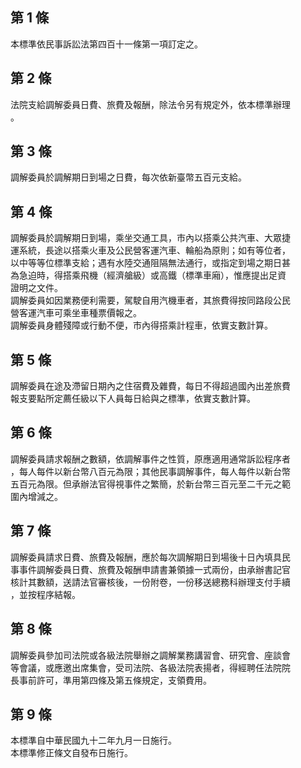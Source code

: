 第 1 條
-------
本標準依民事訴訟法第四百十一條第一項訂定之。

第 2 條
-------
法院支給調解委員日費、旅費及報酬，除法令另有規定外，依本標準辦理  
。

第 3 條
-------
調解委員於調解期日到場之日費，每次依新臺幣五百元支給。

第 4 條
-------
調解委員於調解期日到場，乘坐交通工具，市內以搭乘公共汽車、大眾捷  
運系統，長途以搭乘火車及公民營客運汽車、輪船為原則；如有等位者，  
以中等等位標準支給；遇有水陸交通阻隔無法通行，或指定到場之期日甚  
為急迫時，得搭乘飛機（經濟艙級）或高鐵（標準車廂），惟應提出足資  
證明之文件。    
調解委員如因業務便利需要，駕駛自用汽機車者，其旅費得按同路段公民  
營客運汽車可乘坐車種票價報之。  
調解委員身體殘障或行動不便，市內得搭乘計程車，依實支數計算。

第 5 條
-------
調解委員在途及滯留日期內之住宿費及雜費，每日不得超過國內出差旅費  
報支要點所定薦任級以下人員每日給與之標準，依實支數計算。

第 6 條
-------
調解委員請求報酬之數額，依調解事件之性質，原應適用通常訴訟程序者  
，每人每件以新台幣八百元為限；其他民事調解事件，每人每件以新台幣  
五百元為限。但承辦法官得視事件之繁簡，於新台幣三百元至二千元之範  
圍內增減之。

第 7 條
-------
調解委員請求日費、旅費及報酬，應於每次調解期日到場後十日內填具民  
事事件調解委員日費、旅費及報酬申請書兼領據一式兩份，由承辦書記官  
核計其數額，送請法官審核後，一份附卷，一份移送總務科辦理支付手續  
，並按程序結報。

第 8 條
-------
調解委員參加司法院或各級法院舉辦之調解業務講習會、研究會、座談會  
等會議，或應邀出席集會，受司法院、各級法院表揚者，得經聘任法院院  
長事前許可，準用第四條及第五條規定，支領費用。

第 9 條
-------
本標準自中華民國九十二年九月一日施行。  
本標準修正條文自發布日施行。

